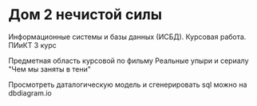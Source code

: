 # Дом 2 нечистой силы
Информационные системы и базы данных (ИСБД). Курсовая работа. ПИиКТ 3 курс

Предметная область курсовой по фильму Реальные упыри и сериалу "Чем мы заняты в тени"

Просмотреть даталогическую модель и сгенерировать sql можно на dbdiagram.io
